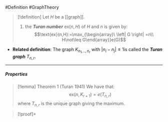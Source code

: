 #Definition #GraphTheory 

> [!definition]
> Let $H$ be a [[graph]]. 
> 1. the ***Turan number*** $\text{ex}(n,H)$ of $H$ and $n$ is given by: $$\text{ex}(n,H):=\max_{\begin{array}\ \left| G \right| =n\\ H\not\leq G\end{array}}e(G)$$

- **Related definition**: The graph $K_{n_{1},..,n_{r}}$ with $\left| n_{i}-n_{j} \right|\leq 1$is called the ***Turan graph*** $T_{n,r}$.
---
##### Properties
> [!lemma] Theorem 1 (Turan 1941)
> We have that: $$\text{ex}(n,K_{r+1})=e(T_{n,r})$$where $T_{n,r}$ is the unique graph giving the maximum. 

> [!proof]+
> 